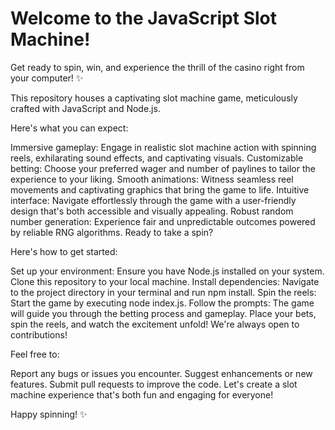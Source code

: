 
# Welcome to the JavaScript Slot Machine!

Get ready to spin, win, and experience the thrill of the casino right from your computer! ✨

This repository houses a captivating slot machine game, meticulously crafted with JavaScript and Node.js.

Here's what you can expect:

Immersive gameplay: Engage in realistic slot machine action with spinning reels, exhilarating sound effects, and captivating visuals.
Customizable betting: Choose your preferred wager and number of paylines to tailor the experience to your liking.
Smooth animations: Witness seamless reel movements and captivating graphics that bring the game to life.
Intuitive interface: Navigate effortlessly through the game with a user-friendly design that's both accessible and visually appealing.
Robust random number generation: Experience fair and unpredictable outcomes powered by reliable RNG algorithms.
Ready to take a spin?

Here's how to get started:

Set up your environment:
Ensure you have Node.js installed on your system.
Clone this repository to your local machine.
Install dependencies:
Navigate to the project directory in your terminal and run npm install.
Spin the reels:
Start the game by executing node index.js.
Follow the prompts:
The game will guide you through the betting process and gameplay.
Place your bets, spin the reels, and watch the excitement unfold!
We're always open to contributions!

Feel free to:

Report any bugs or issues you encounter.
Suggest enhancements or new features.
Submit pull requests to improve the code.
Let's create a slot machine experience that's both fun and engaging for everyone!

Happy spinning! ✨
